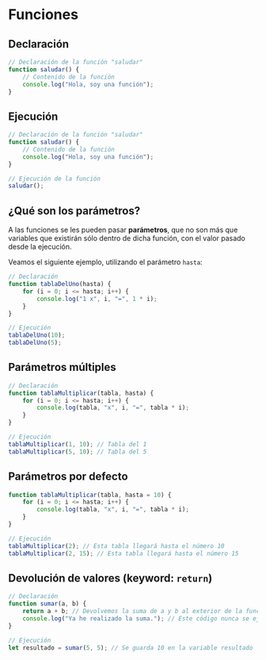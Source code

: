 # **Funciones**

## **Declaración**

```js
// Declaración de la función "saludar"
function saludar() {
    // Contenido de la función
    console.log("Hola, soy una función");
}
```

## **Ejecución**

```js
// Declaración de la función "saludar"
function saludar() {
    // Contenido de la función
    console.log("Hola, soy una función");
}

// Ejecución de la función
saludar();
```

## **¿Qué son los parámetros?**

A las funciones se les pueden pasar **parámetros**, que no son más que variables que existirán sólo dentro de dicha función, con el valor pasado desde la ejecución.

Veamos el siguiente ejemplo, utilizando el parámetro `hasta`:

```js
// Declaración
function tablaDelUno(hasta) {
    for (i = 0; i <= hasta; i++) {
        console.log("1 x", i, "=", 1 * i);
    }
}

// Ejecución
tablaDelUno(10);
tablaDelUno(5);
```

## **Parámetros múltiples**

```js
// Declaración
function tablaMultiplicar(tabla, hasta) {
    for (i = 0; i <= hasta; i++) {
        console.log(tabla, "x", i, "=", tabla * i);
    }
}

// Ejecución
tablaMultiplicar(1, 10); // Tabla del 1
tablaMultiplicar(5, 10); // Tabla del 5
```

## **Parámetros por defecto**

```js
function tablaMultiplicar(tabla, hasta = 10) {
    for (i = 0; i <= hasta; i++) {
        console.log(tabla, "x", i, "=", tabla * i);
    }
}

// Ejecución
tablaMultiplicar(2); // Esta tabla llegará hasta el número 10
tablaMultiplicar(2, 15); // Esta tabla llegará hasta el número 15
```

## **Devolución de valores (keyword: `return`)**

```js
// Declaración
function sumar(a, b) {
    return a + b; // Devolvemos la suma de a y b al exterior de la función
    console.log("Ya he realizado la suma."); // Este código nunca se ejecutará
}

// Ejecución
let resultado = sumar(5, 5); // Se guarda 10 en la variable resultado
```